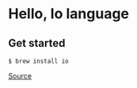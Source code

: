 # Hello, Io language

## Get started

```
$ brew install io
```

[Source](https://github.com/IoLanguage/io)
